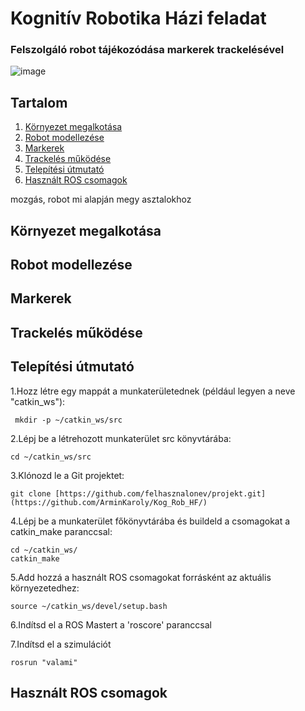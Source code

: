 # Kognitív Robotika Házi feladat
### Felszolgáló robot tájékozódása markerek trackelésével
![image](https://github.com/ArminKaroly/Kog_Rob_HF/assets/62290156/87faf514-7485-459b-ba44-3918a837b195)

## Tartalom
1. [Környezet megalkotása](#elsofejezet)
2. [Robot modellezése](#masodikfejezet)
3. [Markerek](#harmadikfejezet)
4. [Trackelés működése](#negyedikfejezet)
5. [Telepítési útmutató](#otodikfejezet)
6. [Használt ROS csomagok](#hatodikfejezet)

mozgás, robot mi alapján megy asztalokhoz

## Környezet megalkotása <a name="elsofejezet"></a>

## Robot modellezése <a name="masodikfejezet"></a>

## Markerek <a name="harmadikfejezet"></a>

## Trackelés működése <a name="negyedikfejezet"></a>
## Telepítési útmutató <a name="otodikfejezet"></a>

1.Hozz létre egy mappát a munkaterületednek (például legyen a neve "catkin_ws"):

     mkdir -p ~/catkin_ws/src

2.Lépj be a létrehozott munkaterület src könyvtárába:

    cd ~/catkin_ws/src

3.Klónozd le a Git projektet:

    git clone [https://github.com/felhasznalonev/projekt.git](https://github.com/ArminKaroly/Kog_Rob_HF/)

4.Lépj be a munkaterület főkönyvtárába és buildeld a csomagokat a catkin_make paranccsal:

    cd ~/catkin_ws/
    catkin_make

5.Add hozzá a használt ROS csomagokat forrásként az aktuális környezetedhez:

    source ~/catkin_ws/devel/setup.bash

6.Indítsd el a ROS Mastert a 'roscore' paranccsal

7.Indítsd el a szimulációt

    rosrun "valami"
    

## Használt ROS csomagok <a name="hatodikfejezet"></a>

